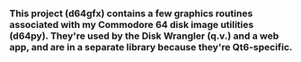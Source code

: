 ### This project (d64gfx) contains a few graphics routines associated with my Commodore 64 disk image utilities (d64py). They're used by the Disk Wrangler (q.v.) and a web app, and are in a separate library because they're Qt6-specific.


